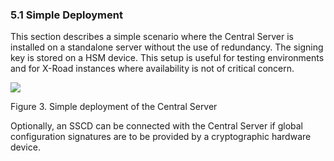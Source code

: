 ### 5.1 Simple Deployment

This section describes a simple scenario where the Central Server is installed on a standalone server without the use of redundancy. The signing key is stored on a HSM device. This setup is useful for testing environments and for X-Road instances where availability is not of critical concern.


<a id="Ref_Simple_deployment_of_the_central_server" class="anchor"></a>
![](img/arc-cs_simple_deployment_of_the_central_server.svg)

Figure 3. Simple deployment of the Central Server

Optionally, an SSCD can be connected with the Central Server if global configuration signatures are to be provided by a cryptographic hardware device.